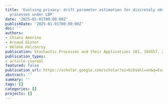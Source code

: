 ```yaml
---
title: 'Evolving privacy: drift parameter estimation for discretely observed iid diffusion
  processes under LDP'
date: '2025-01-01T00:00:00Z'
publishDate: '2025-01-01T00:00:00Z'
doi: ''
authors:
- Chiara Amorino
- Arnaud Gloter
- Hélène Halconruy
publication: Stochastic Processes and their Applications 181, 104557, 2025
publication_types:
- article-journal
featured: false
publication_url: https://scholar.google.com/scholar?oi=bibs&hl=en&q=Evolving+privacy:+drift+parameter+estimation+for+discretely+observed+iid+diffusion+processes+under+LDP
abstract: ''
summary: ''
tags: []
categories: []
projects: []
---
```

